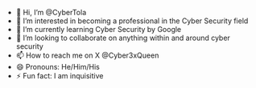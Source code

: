 - 👋 Hi, I’m @CyberTola
- 👀 I’m interested in becoming a professional in the Cyber Security field
- 🌱 I’m currently learning Cyber Security by Google
- 💞️ I’m looking to collaborate on anything within and around cyber security
- 📫 How to reach me on X @Cyber3xQueen
- 😄 Pronouns: He/Him/His
- ⚡ Fun fact: I am inquisitive 

<!---
CyberTola/CyberTola is a ✨ special ✨ repository because its `README.md` (this file) appears on your GitHub profile.
You can click the Preview link to take a look at your changes.
--->
